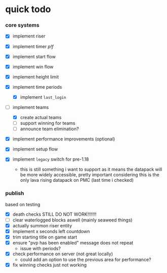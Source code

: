 # quick todo

### core systems

- [x] implement riser
- [x] implement timer *p!f*
- [x] implement start flow
- [x] implement win flow

- [x] implement height limit

- [x] implement time periods
  - [x] implement `last_login`

- [ ] implement teams
  - [x] create actual teams
  - [ ] support winning for teams
  - [ ] announce team elimination?

- [x] implement performance improvements (optional)

- [x] implement setup flow

- [x] implement `legacy` switch for pre-1.18
  - this is still something i want to support as it means the datapack will be more widely accessible, pretty important considering this is the only lava rising datapack on PMC (last time i checked)

### publish
based on testing

- [x] death checks STILL DO NOT WORK!!!!!!!
- [ ] clear waterlogged blocks aswell (mainly seaweed things)
- [x] actually summon riser entity
- [x] implement x seconds left countdown
- [x] trim starting title on game start
- [x] ensure "pvp has been enabled" message does not repeat
  - issue with periods?
- [x] check performance on server (not great locally)
  - could add an option to use the previous area for performance?
- [x] fix winning checks just not working